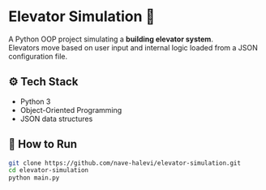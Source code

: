 # Elevator Simulation 🏢

A Python OOP project simulating a **building elevator system**.  
Elevators move based on user input and internal logic loaded from a JSON configuration file.

## ⚙️ Tech Stack
- Python 3  
- Object-Oriented Programming  
- JSON data structures  

## 🚀 How to Run
```bash
git clone https://github.com/nave-halevi/elevator-simulation.git
cd elevator-simulation
python main.py
